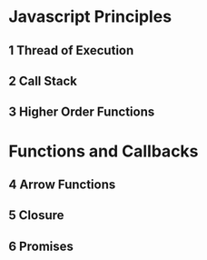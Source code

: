 # Javascript Principles
## 1 Thread of Execution
## 2 Call Stack
## 3 Higher Order Functions
# Functions and Callbacks
## 4 Arrow Functions
## 5 Closure 
## 6 Promises